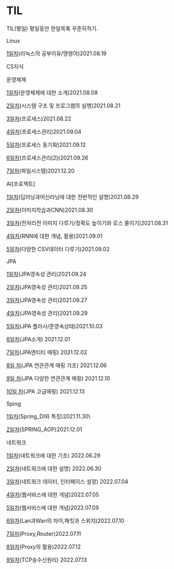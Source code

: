 # TIL
TIL(평일)
평일동안 한일목록 꾸준히적기.

Linux

[1일차](Linux/1일차.md)(리눅스의 공부이유/명령어)2021.08.19

CS지식

운영체제

[1일차](https://gkgk246.tistory.com/71)(운영체제에 대한 소개)2021.08.08

[2일차](https://gkgk246.tistory.com/74)(시스템 구조 및 프로그램의 실행)2021.08.21

[3일차](https://gkgk246.tistory.com/75)(프로세스)2021.08.22

[4일차](https://gkgk246.tistory.com/84)(프로세스관리)2021.09.04

[5일차](https://gkgk246.tistory.com/85)(프로세스 동기화)2021.09.12

[6일차](https://gkgk246.tistory.com/87)(프로세스관리(2))2021.09.26

[7일차](https://github.com/MojinHyeok/CS-Study/blob/master/%EC%9A%B4%EC%98%81%EC%B2%B4%EC%A0%9C/10%2C-11%EC%9E%A5-%ED%8C%8C%EC%9D%BC-%EC%8B%9C%EC%8A%A4%ED%85%9C%EA%B3%BC-%EA%B5%AC%ED%98%84.md)(파일시스템)2021.12.20

AI[프로젝트]

[1일차](https://gkgk246.tistory.com/78)(딥러닝과머신러닝에 대한 전반적인 설명)2021.08.29

[2일차](https://gkgk246.tistory.com/79)(이미지학습과CNN)2021.08.30

[3일차](https://gkgk246.tistory.com/80)(전처리전 이미지 다루기/정확도 높이기와 로스 줄이기)2021.08.31

[4일차](https://gkgk246.tistory.com/81)(RNN에 대한 개념, 활용)2021.09.01

[5일차](https://gkgk246.tistory.com/83)(다양한 CSV데이터 다루기)2021.09.02


JPA

[1일차](https://gkgk246.tistory.com/108)(JPA영속성 관리)2021.09.24

[2일차](https://gkgk246.tistory.com/108)(JPA영속성 관리)2021.09.25

[3일차](https://gkgk246.tistory.com/108)(JPA영속성 관리)2021.09.27

[4일차](https://gkgk246.tistory.com/108)(JPA영속성 관리)2021.09.29

[5일차](https://gkgk246.tistory.com/108)(JPA 플러시/준영속상태)2021.10.03

[6일차](https://github.com/MojinHyeok/TIL/blob/main/JPA/JPA%EC%86%8C%EA%B0%9C.md)(JPA소개) 2021.12.01

[7일차](https://github.com/MojinHyeok/TIL/blob/main/JPA/JPA_%EC%84%B9%EC%85%984_%EC%97%94%ED%8B%B0%ED%8B%B0%EB%A7%A4%ED%95%91.md)(JPA엔티티 매핑) 2021.12.02

[8일 차](https://github.com/MojinHyeok/TIL/blob/main/JPA/JPA_%EC%84%B9%EC%85%985_%EC%97%B0%EA%B4%80%EA%B4%80%EA%B3%84%EB%A7%A4%ED%95%91%20%EA%B8%B0%EC%B4%88.md)(JPA 연관관계 매핑 기초) 2021.12.06

[9일 차](https://github.com/MojinHyeok/TIL/blob/main/JPA/JPA_%EC%84%B9%EC%85%986_%EB%8B%A4%EC%96%91%ED%95%9C%20%EC%97%B0%EA%B4%80%EA%B4%80%EA%B3%84%20%EB%A7%A4%ED%95%91.md)(JPA 다양한 연관관계 매핑) 2021.12.10

[10일 차](https://github.com/MojinHyeok/TIL/blob/main/JPA/JPA_%EC%84%B9%EC%85%987_%EA%B3%A0%EA%B8%89%EB%A7%A4%ED%95%91.md)(JPA 고급매핑) 2021.12.13

Sping

[1일차](https://github.com/MojinHyeok/TIL/blob/main/Spring/SpringFramework_DI.md)(Spring_DI와 특징)2021.11.30\

[2일차](https://github.com/MojinHyeok/TIL/blob/main/Spring/AOP.md)(SPRING_AOP)2021.12.01

네트워크

[1일차](https://github.com/MojinHyeok/TIL/blob/main/%EB%84%A4%ED%8A%B8%EC%9B%8C%ED%81%AC/6%EC%9B%9429%EC%9D%BC.md)(네트워크에 대한 기초) 2022.06.29

[2일차](https://github.com/MojinHyeok/TIL/blob/main/%EB%84%A4%ED%8A%B8%EC%9B%8C%ED%81%AC/%EB%84%A4%ED%8A%B8%EC%9B%8C%ED%81%AC(6%EC%9B%9430%EC%9D%BC).md)(네트워크에 대한 설명) 2022.06.30

[3일차](https://github.com/MojinHyeok/TIL/blob/main/%EB%84%A4%ED%8A%B8%EC%9B%8C%ED%81%AC/%EB%84%A4%ED%8A%B8%EC%9B%8C%ED%81%AC_7%EC%9B%944%EC%9D%BC(%EB%84%A4%ED%8A%B8%EC%9B%8C%ED%81%AC%20%EB%8D%B0%EC%9D%B4%ED%84%B0%20%EB%8B%A8%EC%9C%84%2C%20%EC%9D%B8%ED%84%B0%ED%8E%98%EC%9D%B4%EC%8A%A4%20%EC%84%A4%EC%A0%95).md)(네트워크 데이터, 인터페이스 설정) 2022.07.04

[4일차](https://github.com/MojinHyeok/TIL/blob/main/%EB%84%A4%ED%8A%B8%EC%9B%8C%ED%81%AC/%EB%84%A4%ED%8A%B8%EC%9B%8C%ED%81%AC_7%EC%9B%94_5%EC%9D%BC(%EC%9B%B9%EC%84%9C%EB%B9%84%EC%8A%A4%EC%97%90%20%EB%8C%80%ED%95%9C%20%EC%A0%84%EB%B0%98%EC%A0%81%EC%9D%B8%EC%84%A4%EB%AA%85).md)(웹서비스에 대한 개념)2022.07.05


[5일차](https://github.com/MojinHyeok/TIL/blob/main/%EB%84%A4%ED%8A%B8%EC%9B%8C%ED%81%AC/%EB%84%A4%ED%8A%B8%EC%9B%8C%ED%81%AC_7%EC%9B%94_9%EC%9D%BC(%EC%9B%B9%EC%84%9C%EB%B9%84%EC%8A%A4%EC%97%90%20%EB%8C%80%ED%95%9C%20%EA%B0%9C%EB%85%90)md.md)(웹서비스에 대한 개념)2022.07.09


[6일차](https://github.com/MojinHyeok/TIL/blob/main/%EB%84%A4%ED%8A%B8%EC%9B%8C%ED%81%AC/%EB%84%A4%ED%8A%B8%EC%9B%8C%ED%81%AC_7%EC%9B%9410%EC%9D%BC.md)(Lan과Wan의 차이,패킷과 스위치)2022.07.10


[7일차](https://github.com/MojinHyeok/TIL/blob/main/%EB%84%A4%ED%8A%B8%EC%9B%8C%ED%81%AC/%EB%84%A4%ED%8A%B8%EC%9B%8C%ED%81%AC_7%EC%9B%9411%EC%9D%BC(Router%2CProxy).md)(Proxy,Router)2022.07.11

[8일차](https://github.com/MojinHyeok/TIL/blob/main/%EB%84%A4%ED%8A%B8%EC%9B%8C%ED%81%AC/%EB%84%A4%ED%8A%B8%EC%9B%8C%ED%81%AC_7%EC%9B%9412%EC%9D%BC(Proxy%EC%9D%98%20%ED%99%9C%EC%9A%A9).md)(Proxy의 활용)2022.07.12

[9일차](https://github.com/MojinHyeok/TIL/blob/main/%EB%84%A4%ED%8A%B8%EC%9B%8C%ED%81%AC/%EB%84%A4%ED%8A%B8%EC%9B%8C%ED%81%AC_7%EC%9B%94_12%EC%9D%BC(TCP%20%EC%86%A1%EC%88%98%EC%8B%A0%20%EC%9B%90%EB%A6%AC).md)(TCP송수신원리) 2022.07.13
